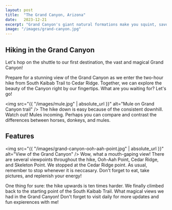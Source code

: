 ```yaml
---
layout: post
title:  "The Grand Canyon, Arizona"
date:   2023-12-21
excerpt: "Grand Canyon's giant natural formations make you squint, savor, and squeal with glee!"
image: "/images/grand-canyon.jpg"
---
```


## Hiking in the Grand Canyon
Let's hop on the shuttle to our first destination, the vast and magical Grand Canyon! 

Prepare for a stunning view of the Grand Canyon as we enter the two-hour hike from South Kaibab Trail to Cedar Ridge. 
Together, we can explore the beauty of the Canyon right by our fingertips. What are you waiting for? Let's go!

<span class="image left" style="max-width:400px"><img src="{{ "/images/mule.jpg" | absolute_url }}" alt="Mule on Grand Canyon trail" /></span>
The hike down is easy because of the consistent downhill. Watch out! Mules incoming. Perhaps you can compare and contrast the differences between horses, donkeys, and mules.

## Features
<span class="image left" style="max-width:400px"><img src="{{ "/images/grand-canyon-ooh-aah-point.jpg" | absolute_url }}" alt="View of the Grand Canyon" /></span>
Wow, what a mouth-gaping view! There are several viewpoints throughout the hike, Ooh-Aah Point, Cedar Ridge, and Skeleton Point. We stopped at the Cedar Ridge point.
As usual, remember to stop whenever it is neccasary. Don't forget to eat, take pictures, and replenish your energy!

One thing for sure: the hike upwards is ten times harder. We finally climbed back to the starting point of the South Kaibab Trail. What magical views we had in the Grand Canyon!
Don't forget to visit daily for more updates and fun expierences with me!

